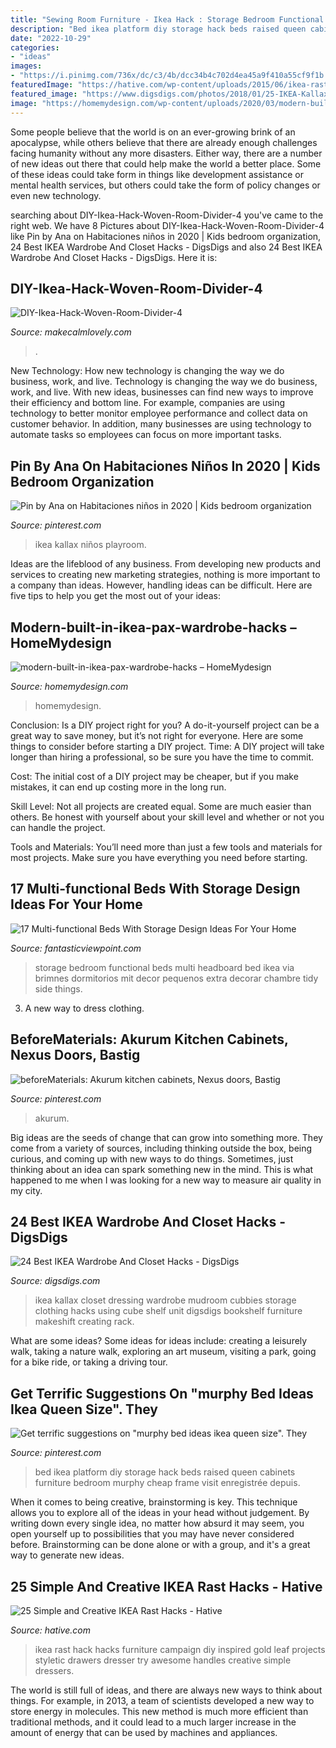 ```yaml
---
title: "Sewing Room Furniture - Ikea Hack : Storage Bedroom Functional Beds Multi Headboard Bed Ikea Via Brimnes Dormitorios Mit Decor Pequenos Extra Decorar Chambre Tidy Side Things"
description: "Bed ikea platform diy storage hack beds raised queen cabinets furniture bedroom murphy cheap frame visit enregistrée depuis"
date: "2022-10-29"
categories:
- "ideas"
images:
- "https://i.pinimg.com/736x/dc/c3/4b/dcc34b4c702d4ea45a9f410a55cf9f1b.jpg"
featuredImage: "https://hative.com/wp-content/uploads/2015/06/ikea-rast-hacks/12-ikea-rast-hacks.jpg"
featured_image: "https://www.digsdigs.com/photos/2018/01/25-IKEA-Kallax-unit-used-for-bag-and-hat-storage-in-the-dressing-room.jpg"
image: "https://homemydesign.com/wp-content/uploads/2020/03/modern-built-in-ikea-pax-wardrobe-hacks.jpg"
---
```



Some people believe that the world is on an ever-growing brink of an apocalypse, while others believe that there are already enough challenges facing humanity without any more disasters. Either way, there are a number of new ideas out there that could help make the world a better place. Some of these ideas could take form in things like development assistance or mental health services, but others could take the form of policy changes or even new technology.

	

		
searching about DIY-Ikea-Hack-Woven-Room-Divider-4 you've came to the right web. We have 8 Pictures about DIY-Ikea-Hack-Woven-Room-Divider-4 like Pin by Ana on Habitaciones niños in 2020 | Kids bedroom organization, 24 Best IKEA Wardrobe And Closet Hacks - DigsDigs and also 24 Best IKEA Wardrobe And Closet Hacks - DigsDigs. Here it is:
		
    
## DIY-Ikea-Hack-Woven-Room-Divider-4

<img loading=lazy src="https://makecalmlovely.com/wp-content/uploads/DIY-Ikea-Hack-Woven-Room-Divider-4.jpg" onerror="this.onerror=null;this.src='https://tse1.mm.bing.net/th?id=OIP.ZgePlLBHTBUHLHcs0C_pZQHaLH&amp;pid=15.1';" alt="DIY-Ikea-Hack-Woven-Room-Divider-4">

_Source: makecalmlovely.com_

>. 

	

New Technology: How new technology is changing the way we do business, work, and live.
Technology is changing the way we do business, work, and live. With new ideas, businesses can find new ways to improve their efficiency and bottom line. For example, companies are using technology to better monitor employee performance and collect data on customer behavior. In addition, many businesses are using technology to automate tasks so employees can focus on more important tasks.

    
## Pin By Ana On Habitaciones Niños In 2020 | Kids Bedroom Organization

<img loading=lazy src="https://i.pinimg.com/736x/dc/c3/4b/dcc34b4c702d4ea45a9f410a55cf9f1b.jpg" onerror="this.onerror=null;this.src='https://tse3.mm.bing.net/th?id=OIP.nfuHAT8phVZCZUVMtttLjQHaKG&amp;pid=15.1';" alt="Pin by Ana on Habitaciones niños in 2020 | Kids bedroom organization">

_Source: pinterest.com_

>ikea kallax niños playroom. 

	

Ideas are the lifeblood of any business. From developing new products and services to creating new marketing strategies, nothing is more important to a company than ideas. However, handling ideas can be difficult. Here are five tips to help you get the most out of your ideas:

    
## Modern-built-in-ikea-pax-wardrobe-hacks – HomeMydesign

<img loading=lazy src="https://homemydesign.com/wp-content/uploads/2020/03/modern-built-in-ikea-pax-wardrobe-hacks.jpg" onerror="this.onerror=null;this.src='https://tse3.mm.bing.net/th?id=OIP.S7OhO3o7NgxjqP6iHgVKMQHaLw&amp;pid=15.1';" alt="modern-built-in-ikea-pax-wardrobe-hacks – HomeMydesign">

_Source: homemydesign.com_

>homemydesign. 

	

Conclusion: Is a DIY project right for you?
A do-it-yourself project can be a great way to save money, but it’s not right for everyone. Here are some things to consider before starting a DIY project.
Time: A DIY project will take longer than hiring a professional, so be sure you have the time to commit.

Cost: The initial cost of a DIY project may be cheaper, but if you make mistakes, it can end up costing more in the long run.

Skill Level: Not all projects are created equal. Some are much easier than others. Be honest with yourself about your skill level and whether or not you can handle the project.

Tools and Materials: You’ll need more than just a few tools and materials for most projects. Make sure you have everything you need before starting.

    
## 17 Multi-functional Beds With Storage Design Ideas For Your Home

<img loading=lazy src="http://www.fantasticviewpoint.com/wp-content/uploads/2015/09/white-headboard-storage-shelves-white-wooden-bedside-tables.jpg" onerror="this.onerror=null;this.src='https://tse3.mm.bing.net/th?id=OIP.jrsiSoR77roE08wGCojYRgHaLK&amp;pid=15.1';" alt="17 Multi-functional Beds With Storage Design Ideas For Your Home">

_Source: fantasticviewpoint.com_

>storage bedroom functional beds multi headboard bed ikea via brimnes dormitorios mit decor pequenos extra decorar chambre tidy side things. 

	

3. A new way to dress clothing.

    
## BeforeMaterials: Akurum Kitchen Cabinets, Nexus Doors, Bastig

<img loading=lazy src="https://i.pinimg.com/736x/f0/81/84/f08184fc2e992ff0b27842a5ec60356d.jpg" onerror="this.onerror=null;this.src='https://tse4.mm.bing.net/th?id=OIP.n3cqFDV2EK9OqPkUwsaMcgHaIg&amp;pid=15.1';" alt="beforeMaterials: Akurum kitchen cabinets, Nexus doors, Bastig">

_Source: pinterest.com_

>akurum. 

	

Big ideas are the seeds of change that can grow into something more. They come from a variety of sources, including thinking outside the box, being curious, and coming up with new ways to do things. Sometimes, just thinking about an idea can spark something new in the mind. This is what happened to me when I was looking for a new way to measure air quality in my city.

    
## 24 Best IKEA Wardrobe And Closet Hacks - DigsDigs

<img loading=lazy src="https://www.digsdigs.com/photos/2018/01/25-IKEA-Kallax-unit-used-for-bag-and-hat-storage-in-the-dressing-room.jpg" onerror="this.onerror=null;this.src='https://tse3.mm.bing.net/th?id=OIP.NajuUPaIybVM5O-OzuIe7AHaLW&amp;pid=15.1';" alt="24 Best IKEA Wardrobe And Closet Hacks - DigsDigs">

_Source: digsdigs.com_

>ikea kallax closet dressing wardrobe mudroom cubbies storage clothing hacks using cube shelf unit digsdigs bookshelf furniture makeshift creating rack. 

	

What are some ideas?
Some ideas for ideas include: creating a leisurely walk, taking a nature walk, exploring an art museum, visiting a park, going for a bike ride, or taking a driving tour.

    
## Get Terrific Suggestions On &quot;murphy Bed Ideas Ikea Queen Size&quot;. They

<img loading=lazy src="https://i.pinimg.com/736x/3d/88/e5/3d88e5f46fc183906a55d857bddbca59.jpg" onerror="this.onerror=null;this.src='https://tse2.mm.bing.net/th?id=OIP.BR5AgSrLEFqzdUqwARiv7gHaLH&amp;pid=15.1';" alt="Get terrific suggestions on &quot;murphy bed ideas ikea queen size&quot;. They">

_Source: pinterest.com_

>bed ikea platform diy storage hack beds raised queen cabinets furniture bedroom murphy cheap frame visit enregistrée depuis. 

	

When it comes to being creative, brainstorming is key. This technique allows you to explore all of the ideas in your head without judgement. By writing down every single idea, no matter how absurd it may seem, you open yourself up to possibilities that you may have never considered before. Brainstorming can be done alone or with a group, and it's a great way to generate new ideas.

    
## 25 Simple And Creative IKEA Rast Hacks - Hative

<img loading=lazy src="https://hative.com/wp-content/uploads/2015/06/ikea-rast-hacks/12-ikea-rast-hacks.jpg" onerror="this.onerror=null;this.src='https://tse4.mm.bing.net/th?id=OIP.HcI5H6wV0AxNaJaWyvQSgwHaLH&amp;pid=15.1';" alt="25 Simple and Creative IKEA Rast Hacks - Hative">

_Source: hative.com_

>ikea rast hack hacks furniture campaign diy inspired gold leaf projects styletic drawers dresser try awesome handles creative simple dressers. 

	

The world is still full of ideas, and there are always new ways to think about things. For example, in 2013, a team of scientists developed a new way to store energy in molecules. This new method is much more efficient than traditional methods, and it could lead to a much larger increase in the amount of energy that can be used by machines and appliances.

